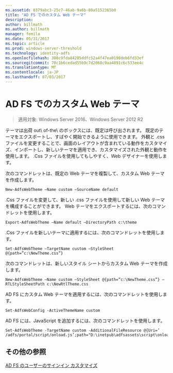 ```yaml
---
ms.assetid: 0379abc3-25c7-46ab-9a6b-80a5152365b0
title: "AD FS でのカスタム Web テーマ"
description: 
author: billmath
ms.author: billmath
manager: femila
ms.date: 05/31/2017
ms.topic: article
ms.prod: windows-server-threshold
ms.technology: identity-adfs
ms.openlocfilehash: 300c9fda84285ddfc52a4f47ea0198deb6fd33ef
ms.sourcegitcommit: 70c1b6cedad55b9c7d2068c9aa4891c6c533ee4c
ms.translationtype: MT
ms.contentlocale: ja-JP
ms.lasthandoff: 07/03/2017
---
```

# <a name="custom-web-themes-in-ad-fs"></a>AD FS でのカスタム Web テーマ 

>適用対象: Windows Server 2016、Windows Server 2012 R2

テーマは出荷 out\ of\-the\ のボックスには、既定は呼び出されます。 既定のテーマをエクスポートし、すばやく開始できるように使用できます。 外観と .css ファイルを変更することで、画面のレイアウトが含まれている動作をカスタマイズ、インポートし、新しいテーマを適用でき、カスタマイズされた外観と動作を使用します。 .Css ファイルを使用してもしやすく、Web デザイナーを使用します。  
  
次のコマンドレットは、既定の Web テーマを複製して、カスタム Web テーマを作成します。  
  
  
`New-AdfsWebTheme –Name custom –SourceName default ` 

  
.Css ファイルを変更して、新しい .css ファイルを使用して新しい Web テーマを構成することができます。 Web テーマをエクスポートするには、次のコマンドレットを使用します。  
  

    Export-AdfsWebTheme –Name default –DirectoryPath c:\theme  

  
.Css ファイルを新しいテーマに適用するには、次のコマンドレットを使用します。  
  

    Set-AdfsWebTheme –TargetName custom –StyleSheet @{path=”c:\NewTheme.css”}  
  
  
次のコマンドレットは、新しいスタイル シートからカスタム Web テーマを作成します。  
  
  
`New-AdfsWebTheme –Name custom –StyleSheet @{path=”c:\NewTheme.css”} –RTLStyleSheetPath c:\NewRtlTheme.css ` 
  
  
  
AD FS にカスタム Web テーマを適用するには、次のコマンドレットを使用します。  
  

`Set-AdfsWebConfig -ActiveThemeName custom`  

  
AD FS には、JavaScript を追加するには、次のコマンドレットを使用します。  
  
 
    Set-AdfsWebTheme -TargetName custom -AdditionalFileResource @{Uri=’ /adfs/portal/script/onload.js’;path="D:\inetpub\adfsassets\script\onload.js"}  


## <a name="additional-references"></a>その他の参照 
[AD FS のユーザーのサインイン カスタマイズ](AD-FS-user-sign-in-customization.md)  
